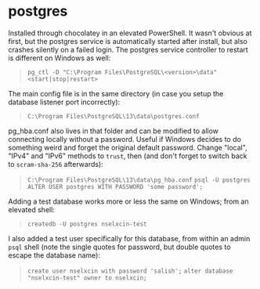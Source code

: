 # postgres

Installed through chocolatey in an elevated PowerShell. It wasn't obvious at first, but the postgres service is automatically started after install, but also crashes silently on a failed login. The postgres service controller to restart is different on Windows as well:

> `pg_ctl -D "C:\Program Files\PostgreSQL\<version>\data" <start|stop|restart>`

The main config file is in the same directory (in case you setup the database listener port incorrectly):

> `C:\Program Files\PostgreSQL\13\data\postgres.conf`

pg_hba.conf also lives in that folder and can be modified to allow connecting locally without a password. Useful if Windows decides to do something weird and forget the original default password. Change "local", "IPv4" and "IPv6" methods to `trust`, then (and don't forget to switch back to `scram-sha-256` afterwards):

> `C:\Program Files\PostgreSQL\13\data\pg_hba.conf`
> `psql -U postgres`
> `ALTER USER postgres WITH PASSWORD 'some password';`

Adding a test database works more or less the same on Windows; from an elevated shell:

> `createdb -U postgres nselxcin-test`

I also added a test user specifically for this database, from within an admin `psql` shell (note the single quotes for password, but double quotes to escape the database name):

> `create user nselxcin with password 'salish';`
> `alter database "nselxcin-test" owner to nselxcin;`
